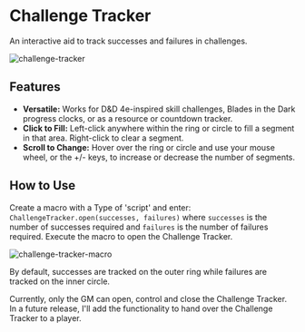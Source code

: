 # Challenge Tracker
An interactive aid to track successes and failures in challenges.  

![challenge-tracker](https://user-images.githubusercontent.com/105953297/174140157-bf62a535-9f9e-47eb-96b2-f659437915c6.png)

## Features
- **Versatile:** Works for D&D 4e-inspired skill challenges, Blades in the Dark progress clocks, or as a resource or countdown tracker.
- **Click to Fill:** Left-click anywhere within the ring or circle to fill a segment in that area. Right-click  to clear a segment.
- **Scroll to Change:** Hover over the ring or circle and use your mouse wheel, or the +/- keys, to increase or decrease the number of segments.

## How to Use
Create a macro with a Type of 'script' and enter: `ChallengeTracker.open(successes, failures)` where `successes` is the number of successes required and `failures` is the number of failures required. Execute the macro to open the Challenge Tracker.

![challenge-tracker-macro](https://user-images.githubusercontent.com/105953297/174140132-14ec2b29-a894-4bf8-b929-63cccd0a6e9b.png)

By default, successes are tracked on the outer ring while failures are tracked on the inner circle.

Currently, only the GM can open, control and close the Challenge Tracker. In a future release, I'll add the functionality to hand over the Challenge Tracker to a player.
